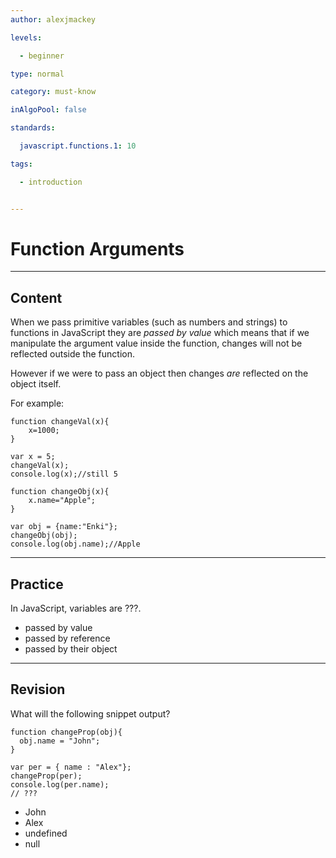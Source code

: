 ```yaml
---
author: alexjmackey

levels:

  - beginner

type: normal

category: must-know

inAlgoPool: false

standards:

  javascript.functions.1: 10

tags:

  - introduction


---
```


# Function Arguments

---
## Content

When we pass primitive variables (such as numbers and strings) to functions in JavaScript they are *passed by value* which means that if we manipulate the argument value inside the function, changes will not be reflected outside the function.

However if we were to pass an object then changes *are* reflected on the object itself.

For example:
```
function changeVal(x){
    x=1000;
}

var x = 5;
changeVal(x);
console.log(x);//still 5

function changeObj(x){
    x.name="Apple";
}

var obj = {name:"Enki"};
changeObj(obj);
console.log(obj.name);//Apple
```

---
## Practice

In JavaScript, variables are ???.


* passed by value
* passed by reference
* passed by their object

---
## Revision

What will the following snippet output?
```
function changeProp(obj){
  obj.name = "John";
}

var per = { name : "Alex"};
changeProp(per);
console.log(per.name);
// ???
```

* John
* Alex
* undefined
* null
